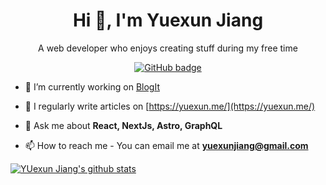 <h1 align="center">Hi 👋, I'm Yuexun Jiang</h1>
<p align="center">A web developer who enjoys creating stuff during my free time</p>


<p align="center">
  <a href="https://github.com/ahonn?tab=followers">
    <img src="https://img.shields.io/github/followers/ahonn?label=Followers&logo=GitHub&style=for-the-badge" alt="GitHub badge" />
  </a>
</p>

- 🔭 I’m currently working on [BlogIt](https://blogit.io?via=github)

- 📝 I regularly write articles on [https://yuexun.me/](https://yuexun.me/)

- 💬 Ask me about **React, NextJs, Astro, GraphQL**

- 📫 How to reach me - You can email me at **yuexunjiang@gmail.com** 

[![YUexun Jiang's github stats](https://github-readme-stats.vercel.app/api?username=ahonn&show_icons=true&count_private=true)](https://github.com/anuraghazra/github-readme-stats)
